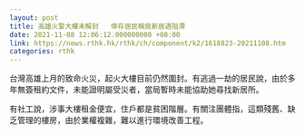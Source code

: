 ```yaml
---
layout: post
title: 高雄火警大樓未解封   倖存居民稱覓新居遇阻滯
date: 2021-11-08 12:06:12.000000000 +08:00
link: https://news.rthk.hk/rthk/ch/component/k2/1618823-20211108.htm
categories: rthk
---
```


台灣高雄上月的致命火災，起火大樓目前仍然圍封。有逃過一劫的居民說，由於多年無簽租約文件，未能證明屬受災者，當局暫時未能協助她尋找新居所。

有社工說，涉事大樓租金便宜，住戶都是貧困階層。有關注團體指，這類殘舊、缺乏管理的樓房，由於業權複雜，難以進行環境改善工程。

